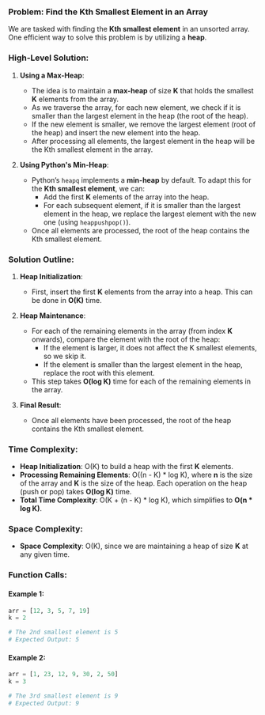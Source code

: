### Problem: Find the Kth Smallest Element in an Array

We are tasked with finding the **Kth smallest element** in an unsorted array. One efficient way to solve this problem is by utilizing a **heap**.

### High-Level Solution:

1. **Using a Max-Heap**:
   - The idea is to maintain a **max-heap** of size **K** that holds the smallest **K** elements from the array.
   - As we traverse the array, for each new element, we check if it is smaller than the largest element in the heap (the root of the heap).
   - If the new element is smaller, we remove the largest element (root of the heap) and insert the new element into the heap.
   - After processing all elements, the largest element in the heap will be the Kth smallest element in the array.

2. **Using Python's Min-Heap**:
   - Python’s `heapq` implements a **min-heap** by default. To adapt this for the **Kth smallest element**, we can:
     - Add the first **K** elements of the array into the heap.
     - For each subsequent element, if it is smaller than the largest element in the heap, we replace the largest element with the new one (using `heappushpop()`).
   - Once all elements are processed, the root of the heap contains the Kth smallest element.

### Solution Outline:

1. **Heap Initialization**:
   - First, insert the first **K** elements from the array into a heap. This can be done in **O(K)** time.

2. **Heap Maintenance**:
   - For each of the remaining elements in the array (from index **K** onwards), compare the element with the root of the heap:
     - If the element is larger, it does not affect the K smallest elements, so we skip it.
     - If the element is smaller than the largest element in the heap, replace the root with this element.
   - This step takes **O(log K)** time for each of the remaining elements in the array.

3. **Final Result**:
   - Once all elements have been processed, the root of the heap contains the Kth smallest element.

### Time Complexity:
- **Heap Initialization**: O(K) to build a heap with the first **K** elements.
- **Processing Remaining Elements**: O((n - K) * log K), where **n** is the size of the array and **K** is the size of the heap. Each operation on the heap (push or pop) takes **O(log K)** time.
- **Total Time Complexity**: O(K + (n - K) * log K), which simplifies to **O(n * log K)**.

### Space Complexity:
- **Space Complexity**: O(K), since we are maintaining a heap of size **K** at any given time.

### Function Calls:

#### Example 1:
```python
arr = [12, 3, 5, 7, 19]
k = 2

# The 2nd smallest element is 5
# Expected Output: 5
```

#### Example 2:
```python
arr = [1, 23, 12, 9, 30, 2, 50]
k = 3

# The 3rd smallest element is 9
# Expected Output: 9
```
